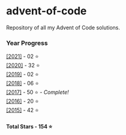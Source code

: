 # advent-of-code
 Repository of all my Advent of Code solutions.
### Year Progress
 [[2021]](2021) - 02 :star:  
 [[2020]](2020) - 32 :star:  
 [[2019]](2019) - 02 :star:  
 [[2018]](2018) - 06 :star:  
 [[2017]](2017) - 50 :star: - *Complete!*  
 [[2016]](2016) - 20 :star:  
 [[2015]](2015) - 42 :star:  

#### Total Stars - 154 :star:

